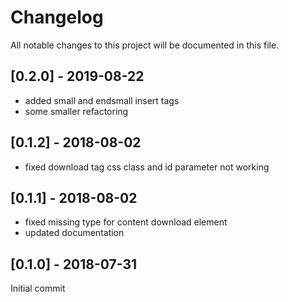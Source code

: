 # Changelog
All notable changes to this project will be documented in this file.

## [0.2.0] - 2019-08-22

- added small and endsmall insert tags
- some smaller refactoring

## [0.1.2] - 2018-08-02

- fixed download tag css class and id parameter not working

## [0.1.1] - 2018-08-02

- fixed missing type for content download element
- updated documentation

## [0.1.0] - 2018-07-31

Initial commit